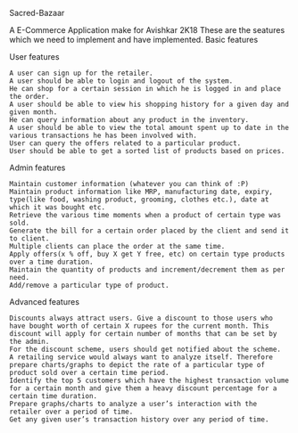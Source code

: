 Sacred-Bazaar

A E-Commerce Application make for Avishkar 2K18 These are the seatures which we need to implement and have implemented.
Basic features

User features

    A user can sign up for the retailer.
    A user should be able to login and logout of the system.
    He can shop for a certain session in which he is logged in and place the order.
    A user should be able to view his shopping history for a given day and given month.
    He can query information about any product in the inventory.
    A user should be able to view the total amount spent up to date in the various transactions he has been involved with.
    User can query the offers related to a particular product.
    User should be able to get a sorted list of products based on prices.

Admin features

    Maintain customer information (whatever you can think of :P)
    Maintain product information like MRP, manufacturing date, expiry, type(like food, washing product, grooming, clothes etc.), date at which it was bought etc.
    Retrieve the various time moments when a product of certain type was sold.
    Generate the bill for a certain order placed by the client and send it to client.
    Multiple clients can place the order at the same time.
    Apply offers(x % off, buy X get Y free, etc) on certain type products over a time duration.
    Maintain the quantity of products and increment/decrement them as per need.
    Add/remove a particular type of product.

Advanced features

    Discounts always attract users. Give a discount to those users who have bought worth of certain X rupees for the current month. This discount will apply for certain number of months that can be set by the admin.
    For the discount scheme, users should get notified about the scheme.
    A retailing service would always want to analyze itself. Therefore prepare charts/graphs to depict the rate of a particular type of product sold over a certain time period.
    Identify the top 5 customers which have the highest transaction volume for a certain month and give them a heavy discount percentage for a certain time duration.
    Prepare graphs/charts to analyze a user’s interaction with the retailer over a period of time.
    Get any given user’s transaction history over any period of time.
